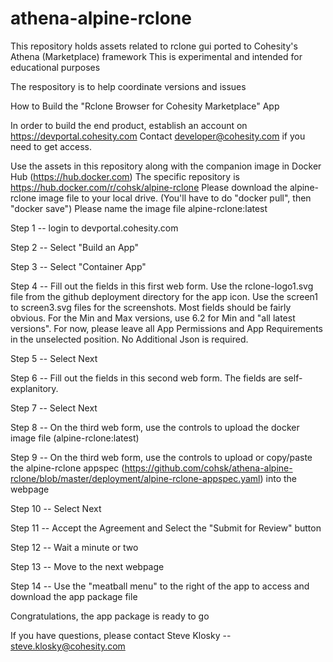 # athena-alpine-rclone
This repository holds assets related to rclone gui ported to Cohesity's Athena (Marketplace) framework
This is experimental and intended for educational purposes

The respository is to help coordinate versions and issues

How to Build the "Rclone Browser for Cohesity Marketplace" App

In order to build the end product, establish an account on https://devportal.cohesity.com
Contact developer@cohesity.com if you need to get access.

Use the assets in this repository along with the companion image in Docker Hub (https://hub.docker.com)
The specific repository is https://hub.docker.com/r/cohsk/alpine-rclone
Please download the alpine-rclone image file to your local drive.  (You'll have to do "docker pull", then "docker save")
Please name the image file alpine-rclone:latest

Step 1 -- login to devportal.cohesity.com

Step 2 -- Select "Build an App"

Step 3 -- Select "Container App"

Step 4 -- Fill out the fields in this first web form.  Use the rclone-logo1.svg file from the github deployment directory for the app icon.  Use the screen1 to screen3.svg files for the screenshots.  Most fields should be fairly obvious.  For the Min and Max versions, use 6.2 for Min and "all latest versions".  For now, please leave all App Permissions and App Requirements in the unselected position.  No Additional Json is required.

Step 5 -- Select Next

Step 6 -- Fill out the fields in this second web form.  The fields are self-explanitory.

Step 7 -- Select Next

Step 8 -- On the third web form, use the controls to upload the docker image file (alpine-rclone:latest)

Step 9 -- On the third web form, use the controls to upload or copy/paste the alpine-rclone appspec (https://github.com/cohsk/athena-alpine-rclone/blob/master/deployment/alpine-rclone-appspec.yaml) into the webpage

Step 10 -- Select Next

Step 11 -- Accept the Agreement and Select the "Submit for Review" button

Step 12 -- Wait a minute or two

Step 13 -- Move to the next webpage

Step 14 -- Use the "meatball menu" to the right of the app to access and download the app package file

Congratulations, the app package is ready to go

If you have questions, please contact Steve Klosky -- steve.klosky@cohesity.com
